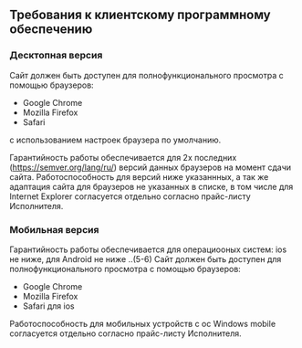 ## Требования к клиентскому программному обеспечению
### Десктопная версия
Сайт должен быть доступен для полнофункционального просмотра с помощью браузеров:
* Google Chrome
* Mozilla Firefox
* Safari

с использованием настроек браузера по умолчанию.

Гарантийность работы обеспечивается для 2х последних (https://semver.org/lang/ru/) версий данных браузеров на момент сдачи сайта.
Работоспособность для версий ниже указаннных, а так же адаптация сайта для браузеров не указанных в списке, в том числе для Internet Explorer согласуется отдельно согласно прайс-листу Исполнителя.

### Мобильная версия
Гарантийность работы обеспечивается для операциооных систем: ios не ниже, для Android не ниже ..(5-6)
Сайт должен быть доступен для полнофункционального просмотра с помощью браузеров:
* Google Chrome
* Mozilla Firefox
* Safari для ios

Работоспособность для мобильных устройств с ос Windows mobile согласуется отдельно согласно прайс-листу Исполнителя.
